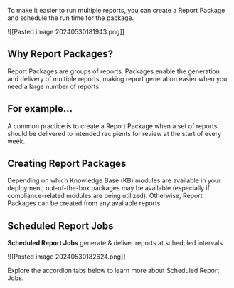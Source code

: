 
To make it easier to run multiple reports, you can create a Report Package and schedule the run time for the package.

![[Pasted image 20240530181943.png]]


## Why Report Packages?
Report Packages are groups of reports. Packages enable the generation and delivery of multiple reports, making report generation easier when you need a large number of reports.


## For example...
A common practice is to create a Report Package when a set of reports should be delivered to intended recipients for review at the start of every week.


## Creating Report Packages
Depending on which Knowledge Base (KB) modules are available in your deployment, out-of-the-box packages may be available (especially if compliance-related modules are being utilized). Otherwise, Report Packages can be created from any available reports.


## **Scheduled Report Jobs**

**Scheduled Report Jobs** generate & deliver reports at scheduled intervals. 

![[Pasted image 20240530182624.png]]

Explore the accordion tabs below to learn more about Scheduled Report Jobs.

